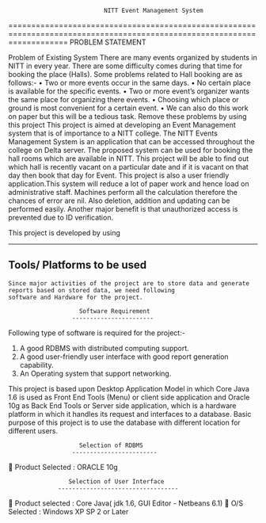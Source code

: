                                NITT Event Management System
========================================================================================================================= 
PROBLEM STATEMENT

Problem of Existing System
There are many events organized by students in NITT in every year. There are some difficulty comes during that time for
booking the place (Halls). Some problems related to Hall booking are as follows:-
•	Two or more events occur in the same days.
•	No certain place is available for the specific events.
•	Two or more event’s organizer wants the same place for organizing there events.
•	Choosing which place or ground is most convenient for a certain event.
•	We can also do this work on paper but this will be a tedious task. 
Remove these problems by using this project
This project is aimed at developing an Event Management system that is of importance to a NITT college. The NITT Events 
Management System is an application that can be accessed throughout the college on Delta server. 
The proposed system can be used for booking the hall rooms which are available in NITT. This project will be able to 
find out which hall is recently vacant on a particular date and if it is vacant on that day then book that day for Event. 
This project is also a user friendly application.This system will reduce a lot of paper work and hence load on 
administrative staff. Machines perform all the calculation therefore the chances of error are nil. Also deletion, 
addition and updating can be performed easily. Another major benefit is that unauthorized access is prevented due to ID verification.

This project is developed by using


----------------------------------------------------------------------------------------------------------------------
Tools/ Platforms to be used
----------------------------------------------------------------------------------------------------------------------
	Since major activities of the project are to store data and generate reports based on stored data, we need following
	software and Hardware for the project.

                        Software Requirement
                      -----------------------
Following type of software is required for the project:-

1.	A good RDBMS with distributed computing support.
2.	A good user-friendly user interface with good report generation capability.
3.	An Operating system that support networking.

This project is based upon Desktop Application Model in which Core Java 1.6  is used as Front End Tools (Menu)
or client side application and Oracle 10g as Back End Tools or Server side application, which is a hardware platform
in which it handles its request and interfaces to a database. Basic purpose of this project is to use the database
with different location for different users. 

                        Selection of RDBMS
                      ------------------------

	Product Selected		: ORACLE 10g

                     Selection of User Interface
                  ----------------------------------

	Product selected		: Core Java( jdk 1.6, GUI Editor - Netbeans  6.1)
	O/S Selected			: Windows XP SP 2 or Later

